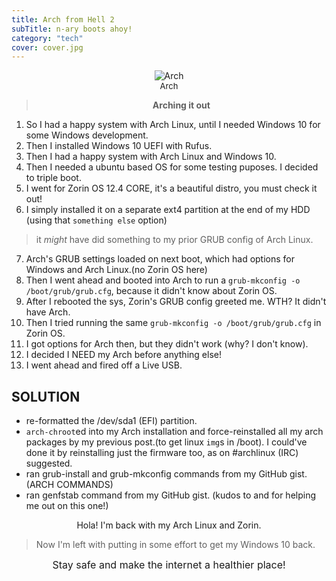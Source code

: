 ```yaml
---
title: Arch from Hell 2
subTitle: n-ary boots ahoy!
category: "tech"
cover: cover.jpg
---
```

<p align='center'><img src="" alt="Arch"><br>
<font size=2>Arch</font></p>

> <p align="center"><b>Arching it out </b></p>

1. So I had a happy system with Arch Linux, until I needed Windows 10 for some Windows development.
2. Then I installed Windows 10 UEFI with Rufus.
3. Then I had a happy system with Arch Linux and Windows 10.
4. Then I needed a ubuntu based OS for some testing puposes. I decided to triple boot.
5. I went for Zorin OS 12.4 CORE, it's a beautiful distro, you must check it out!
6. I simply installed it on a separate ext4 partition at the end of my HDD (using that `something else` option)

> it *might* have did something to my prior GRUB config of Arch Linux.

7. Arch's GRUB settings loaded on next boot, which had options for Windows and Arch Linux.(no Zorin OS here)
8. Then I went ahead and booted into Arch to run a `grub-mkconfig -o /boot/grub/grub.cfg`, because it didn't know about Zorin OS.
9. After I rebooted the sys, Zorin's GRUB config greeted me. WTH? It didn't have Arch.
10. Then I tried running the same `grub-mkconfig -o /boot/grub/grub.cfg` in Zorin OS.
11. I got options for Arch then, but they didn't work (why? I don't know).
12. I decided I NEED my Arch before anything else!
13. I went ahead and fired off a Live USB.

## SOLUTION
- re-formatted the /dev/sda1 (EFI) partition.
- `arch-chroot`ed into my Arch installation and force-reinstalled all my arch packages by my previous post.(to get linux `img`s in /boot). I could've done it by reinstalling just the firmware too, as <Namarggon> on #archlinux (IRC) suggested.
- ran grub-install and grub-mkconfig commands from my GitHub gist. (ARCH COMMANDS)
- ran genfstab command from my GitHub gist. (kudos to <GreyShade> and <iovec> for helping me out on this one!)

<p align='center'> Hola! I'm back with my Arch Linux and Zorin.</p>

>Now I'm left with putting in some effort to get my Windows 10 back.

<p align='center'> <font size=3> Stay safe and make the internet a healthier place! </font></p>
